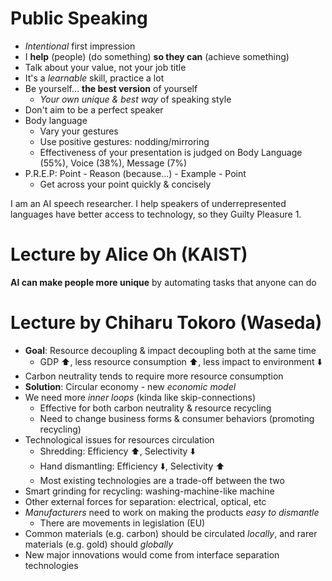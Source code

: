 # Public Speaking
- _Intentional_ first impression
- I **help** (people) (do something) **so they can** (achieve something)
- Talk about your value, not your job title
- It's a _learnable_ skill, practice a lot
- Be yourself... **the best version** of yourself
	- _Your own unique & best way_ of speaking style
- Don't aim to be a perfect speaker
- Body language
	- Vary your gestures
	- Use positive gestures: nodding/mirroring
	- Effectiveness of your presentation is judged on Body Language (55%), Voice (38%), Message (7%)
- P.R.E.P: Point - Reason (because...) - Example - Point
	- Get across your point quickly & concisely

I am an AI speech researcher. I help speakers of underrepresented languages have better access to technology, so they 
Guilty Pleasure
1. 

# Lecture by Alice Oh (KAIST)
**AI can make people more unique** by automating tasks that anyone can do

# Lecture by Chiharu Tokoro (Waseda)
- **Goal**: Resource decoupling & impact decoupling both at the same time
	- GDP ⬆️, less resource consumption ⬆️, less impact to environment ⬇️
- Carbon neutrality tends to require more resource consumption 
- **Solution**: Circular economy - new _economic model_
- We need more _inner loops_ (kinda like skip-connections)
	- Effective for both carbon neutrality & resource recycling
	- Need to change business forms & consumer behaviors (promoting recycling)
- Technological issues for resources circulation
	- Shredding: Efficiency ⬆️, Selectivity ⬇️
	- Hand dismantling: Efficiency ⬇️, Selectivity ⬆️
	- Most existing technologies are a trade-off between the two
- Smart grinding for recycling: washing-machine-like machine
- Other external forces for separation: electrical, optical, etc
- _Manufacturers_ need to work on making the products _easy to dismantle_
	- There are movements in legislation (EU)
- Common materials (e.g. carbon) should be circulated _locally_, and rarer materials (e.g. gold) should _globally_
- New major innovations would come from interface separation technologies

